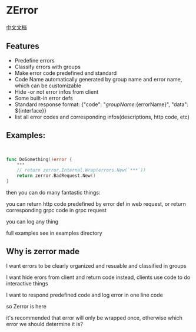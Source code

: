 # ZError

[中文文档](./Readme_zh.md)

## Features

- Predefine errors
- Classify errors with groups
- Make error code predefined and standard
- Code Name automatically generated by group name and error name, which can be customizable
- Hide -or not error infos from client
- Some built-in error defs
- Standard response format: {"code": "${groupName}:${errorName}", "data": ${interface}}
- list all error codes and corresponding infos(descriptions, http code, etc)


## Examples:

```go


func DoSomething()error {
    ***
    // return zerror.Internal.Wrap(errors.New(`***`))
    return zerror.BadRequest.New()
}

```


then you can do many fantastic things:

you can return http code predefined by error def in web request, or return corresponding grpc code in grpc request

you can log any thing 

full examples see in examples directory


## Why is zerror made


I want errors to be clearly organized and resuable and classified in groups

I want hide erors from client and return code instead, clients use code to do interactive things

I want to respond predefined code and log error in one line code

so Zerror is here



it's recommended that error will only be wrapped once, otherwise which error we should determine it is?